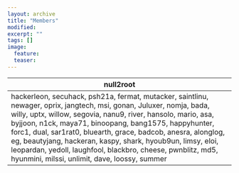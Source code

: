 ```yaml
---
layout: archive
title: "Members"
modified:
excerpt: ""
tags: []
image:
  feature:
  teaser:
---
```




| null2root  |
| ------------- |
| hackerleon, secuhack, psh21a, fermat, mutacker, saintlinu, newager, oprix, jangtech, msi, gonan, Juluxer, nomja, bada, willy, uptx, willow, segovia, nanu9, river, hansolo, mario, asa, byjjoon, n1ck, maya71, binoopang, bang1575, happyhunter, forc1, dual, sar1rat0, bluearth, grace, badcob, anesra, alonglog, eg, beautyjang, hackeran, kaspy, shark, hyoub9un, limsy, eloi, leopardan, yedoll, laughfool, blackbro, cheese, pwnblitz, md5, hyunmini, milssi, unlimit, dave, loossy, summer  |
